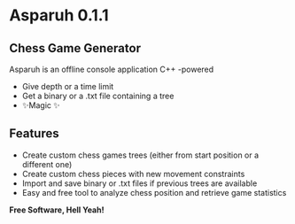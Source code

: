 # Asparuh 0.1.1
## Chess Game Generator

Asparuh is an offline console application
C++ -powered

- Give depth or a time limit
- Get a binary or a .txt file containing a tree
- ✨Magic ✨

## Features

- Create custom chess games trees (either from start position or a different one)
- Create custom chess pieces with new movement constraints 
- Import and save binary or .txt files if previous trees are available
- Easy and free tool to analyze chess position and retrieve game statistics


**Free Software, Hell Yeah!**

